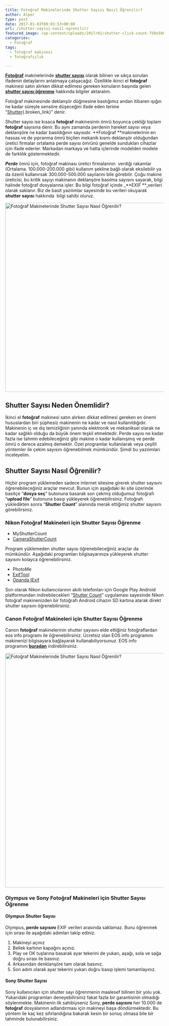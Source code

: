 ```yaml
---
title: Fotoğraf Makinelerinde Shutter Sayısı Nasıl Öğrenilir?
author: Alper
type: post
date: 2017-01-03T09:03:53+00:00
url: /shutter-sayisi-nasil-ogrenilir/
featured_image: /wp-content/uploads/2017/01/shutter-click-count-750x506.png
categories:
  - Fotoğraf
tags:
  - fotoğraf makinesi
  - fotoğrafçılık

---
```

**<u>Fotoğraf</u>** makinelerinde **<u>shutter sayısı</u>** olarak bilinen ve sıkça sorulan ifadenin detaylarını anlatmaya çalışacağız. Özellikle ikinci el **fotoğraf** makinesi satın alırken dikkat edilmesi gereken konuların başında gelen **<u>shutter sayısı öğrenme</u>** hakkında bilgiler aktaralım.

Fotoğraf makinesinde deklanşör düğmesine bastığımız andan itibaren ışığın ne kadar süreyle sensöre düşeceğini ifade eden terime “[Shutter][1]{.broken_link}” denir.

Shutter sayısı ise kısaca **fotoğraf** makinesinin ömrü boyunca çektiği toplam **fotoğraf** sayısına denir. Bu aynı zamanda perdenin hareket sayısı veya deklanşöre ne kadar basıldığının sayısıdır. **Fotoğraf **makinelerinin en hassas ve de yıpranma ömrü biçilen mekanik kısmı deklanşör olduğundan üretici firmalar ortalama perde sayısı ömrünü genelde sundukları cihazlar için ifade ederler. Markadan markaya ve hatta içlerinde modelden modele de farklılık göstermektedir.

_**Perde**_ ömrü için, fotoğraf makinası üretici firmalarının  verdiği rakamlar (Ortalama. 100.000-200.000 gibi) kullanım şekline bağlı olarak eksilebilir ya da özenli kullanırsak 300.000-500.000 sayılarını bile görebilir. Çoğu makine üreticisi, bu kritik sayıyı makinanın deklanşöre basılma sayısını sayarak, bilgi halinde fotoğraf dosyalarına işler. Bu bilgi fotoğraf içinde _**EXIF **_verileri olarak saklanır. Biz de basit yazılımlar sayesinde bu verileri okuyarak **shutter sayısı** hakkında  bilgi sahibi oluruz.

[<img class="alignnone wp-image-17384 size-full" title="Fotoğraf Makinelerinde Shutter Sayısı Nasıl Öğrenilir?" src="https://www.murekkep.org/wp-content/uploads/2017/01/shutter-sayisi-nedir.jpg" alt="Fotoğraf Makinelerinde Shutter Sayısı Nasıl Öğrenilir?" width="900" height="600" srcset="https://www.murekkep.org/wp-content/uploads/2017/01/shutter-sayisi-nedir.jpg 900w, https://www.murekkep.org/wp-content/uploads/2017/01/shutter-sayisi-nedir-300x200.jpg 300w, https://www.murekkep.org/wp-content/uploads/2017/01/shutter-sayisi-nedir-768x512.jpg 768w, https://www.murekkep.org/wp-content/uploads/2017/01/shutter-sayisi-nedir-180x120.jpg 180w, https://www.murekkep.org/wp-content/uploads/2017/01/shutter-sayisi-nedir-75x50.jpg 75w, https://www.murekkep.org/wp-content/uploads/2017/01/shutter-sayisi-nedir-700x467.jpg 700w" sizes="(max-width: 900px) 100vw, 900px" />][2]

## Shutter Sayısı Neden Önemlidir?

İkinci el **fotoğraf** makinesi satın alırken dikkat edilmesi gereken en önemi hususlardan biri şüphesiz makinenin ne kadar ve nasıl kullanıldığıdır. Makinenin iç ve dış temizliğinin yanında elektronik ve mekaniksel olarak ne kadar sağlıklı olduğu da büyük önem teşkil etmektedir. Perde sayısı ne kadar fazla ise tahmin edebileceğiniz gibi makine o kadar kullanışmış ve perde ömrü o derece azalmış demektir. Özel programlar kullanılarak veya çeşitli yöntemler ile çekim sayısını öğrenebilmek mümkündür. Şimdi bu yazılımları inceleyelim.

## Shutter Sayısı Nasıl Öğrenilir?

Hiçbir program yüklemeden sadece internet sitesine girerek shutter sayısını öğrenebileceğiniz araçlar mevcut. Bunun için aşağıdaki iki site üzerinde basitçe “**dosya seç**” butonuna basarak son çekmiş olduğumuz fotoğrafı “**upload file**” butonuna basıp yükleyerek öğrenebilirsiniz. Fotoğrafı yükledikten sonra “**Shutter Count**” alanında merak ettiğimiz shutter sayısını görebilirsiniz.

### Nikon Fotoğraf Makineleri için Shutter Sayısı Öğrenme

  * MyShutterCount
  * <a title="camerashutter" href="https://www.camerashuttercount.com/" target="_blank">CameraShutterCount</a>

Program yüklemeden shutter sayısı öğrenebileceğiniz araçlar da mümkündür. Aşağıdaki programları bilgisayarınıza yükleyerek shutter sayısını kolayca öğrenebilirsiniz.

  * PhotoMe
  * <a title="exiftool" href="https://www.sno.phy.queensu.ca/~phil/exiftool/" target="_blank">ExifTool</a>
  * <a title="opanda exif" href="https://www.opanda.com/en/iexif/download.htm" target="_blank">Opanda IExif</a>

Son olarak Nikon kullanıcılarının akıllı telefonları için Google Play Android platformundan indirebilecekleri “<a title="android shutter" href="https://play.google.com/store/apps/details?id=com.dynappmics.shuttercount" target="_blank" class="broken_link">Shutter Count</a>” uygulaması sayesinde Nikon fotoğraf makinenizden bir fotoğrafı Android cihazın SD kartına atarak direkt shutter sayısını öğrenebilirsiniz.

### Canon Fotoğraf Makineleri için Shutter Sayısı Öğrenme

Canon **fotoğraf** makinelerinin shutter sayısını elde ettiğiniz fotoğraflardan eos info programı ile öğrenebilirsiniz. Ücretsiz olan EOS info programını makinenizi bilgisayara bağlayarak kullanabiliyorsunuz. EOS info programını **<a href="https://astrojargon.net/eosinfo.aspx" target="_blank" class="broken_link">buradan</a>** indirebilirsiniz.

[<img class="alignnone wp-image-17385 size-full" title="Fotoğraf Makinelerinde Shutter Sayısı Nasıl Öğrenilir?" src="https://www.murekkep.org/wp-content/uploads/2017/01/eosinfo-shutter.jpg" alt="Fotoğraf Makinelerinde Shutter Sayısı Nasıl Öğrenilir?" width="600" height="744" srcset="https://www.murekkep.org/wp-content/uploads/2017/01/eosinfo-shutter.jpg 600w, https://www.murekkep.org/wp-content/uploads/2017/01/eosinfo-shutter-242x300.jpg 242w" sizes="(max-width: 600px) 100vw, 600px" />][3]

### Olympus ve Sony Fotoğraf Makineleri için Shutter Sayısı Öğrenme

#### Olympus Shutter Sayısı

Olympus, **perde sayısını** EXIF verileri arasında saklamaz. Bunu öğrenmek için sırası ile aşağıdaki adımları takip ediniz.

  1. Makineyi açınız
  2. Bellek kartının kapağını açınız.
  3. Play ve OK tuşlarına basarak ayar tekerini de yukarı, aşağı, sola ve sağa doğru sırası ile basınız.
  4. Arkasından denklanşöre tam olarak basınız.
  5. Son adım olarak ayar tekerini yukarı doğru basıp işlemi tamamlayınız.

#### Sony Shutter Sayısı

Sony kullanıcıları için shutter sayı öğrenmenin maalesef bilinen bir yolu yok. Yukarıdaki programları deneyebilirsiniz fakat fazla bir garantisinin olmadığı söylenmekte. Makinenin ilk sahibiyseniz Sony, **perde sayısını** her 10.000 de **fotoğraf** dosyalarının adlandırması için makineyi başa döndürmektedir. Bu yöntem ile kaç kez sıfırlandığına bakarak kesin bir sonuç olmasa bile bir tahminde bulunabilirsiniz.

 [1]: https://www.turknikon.com/shutter-obturator-enstantane-perde-nedir-20893 "Shutter, Obtüratör, Enstantane, Perde Nedir?"
 [2]: https://www.murekkep.org/wp-content/uploads/2017/01/shutter-sayisi-nedir.jpg
 [3]: https://www.murekkep.org/wp-content/uploads/2017/01/eosinfo-shutter.jpg